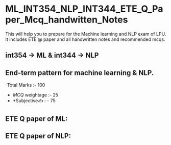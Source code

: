 # ML_INT354_NLP_INT344_ETE_Q_Paper_Mcq_handwitten_Notes
This will help you to prepare for the Machine learning and NLP exam of LPU. It includes ETE @ paper and all handwritten notes and recommended mcqs.


 ## int354 -> ML & int344 -> NLP

## End-term pattern for machine learning & NLP.

-Total Marks :- 100 
- *MCQ* weightage :- 25
- *Subjective✍️ : - 75

## ETE Q paper of ML:


## ETE Q paper of NLP:
